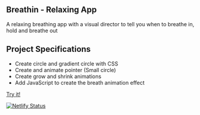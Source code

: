 ## Breathin - Relaxing App

A relaxing breathing app with a visual director to tell you when to breathe in, hold and breathe out

## Project Specifications

- Create circle and gradient circle with CSS
- Create and animate pointer (Small circle)
- Create grow and shrink animations
- Add JavaScript to create the breath animation effect

<a href="breathin.netlify.app">Try it!</a>

[![Netlify Status](https://api.netlify.com/api/v1/badges/fa78e6cc-9f7a-479b-be25-45896646e042/deploy-status)](https://app.netlify.com/sites/breathin/deploys)
